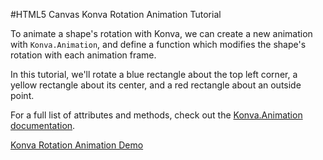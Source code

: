 
#HTML5 Canvas Konva Rotation Animation Tutorial

To animate a shape's rotation with Konva, we can create a new animation with
`Konva.Animation`, and define a function which modifies the shape's rotation with each animation frame.

In this tutorial, we'll rotate a blue rectangle about the top left corner,
a yellow rectangle about its center, and a red rectangle about an outside point.

For a full list of attributes and methods, check out the [Konva.Animation documentation](http://konva.github.io/api/Konva.Animation.html).

<a class="jsbin-embed" href="http://jsbin.com/dedubi/1/embed?js,output">Konva Rotation Animation Demo</a><script src="http://static.jsbin.com/js/embed.js"></script>